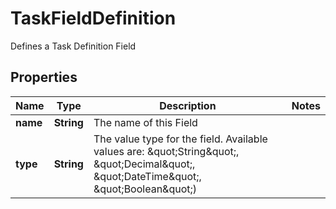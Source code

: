 

# TaskFieldDefinition

Defines a Task Definition Field

## Properties

| Name | Type | Description | Notes |
|------------ | ------------- | ------------- | -------------|
|**name** | **String** | The name of this Field |  |
|**type** | **String** | The value type for the field. Available values are: \&quot;String\&quot;, \&quot;Decimal\&quot;, \&quot;DateTime\&quot;, \&quot;Boolean\&quot;) |  |



